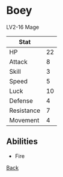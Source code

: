 # Boey

LV2-16 Mage

| Stat       | <!-- --> |
| ---------- | -------- |
| HP         | 22       |
| Attack     | 8        |
| Skill      | 3        |
| Speed      | 5        |
| Luck       | 10       |
| Defense    | 4        |
| Resistance | 7        |
| Movement   | 4        |

## Abilities

- Fire

[Back](../README.md)
